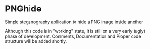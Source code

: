 # PNGhide
Simple steganography apllication to hide a PNG image inside another

Although this code is in "working" state, It is still on a very early (ugly) phase of development.
Comments, Documentation and Proper code structure will be added shortly.
